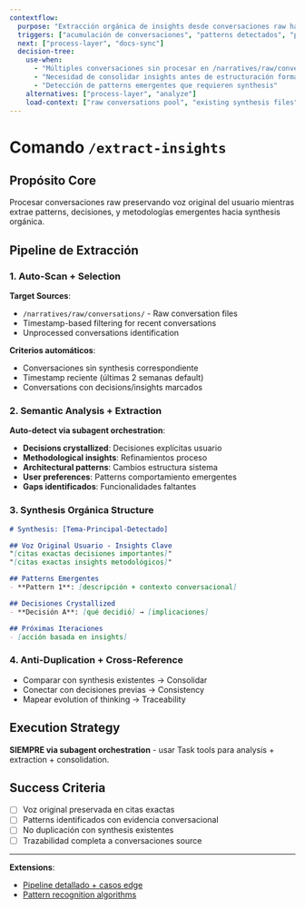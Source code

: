 ```yaml
---
contextflow:
  purpose: "Extracción orgánica de insights desde conversaciones raw hacia synthesis"
  triggers: ["acumulación de conversaciones", "patterns detectados", "processing layer requerido"]
  next: ["process-layer", "docs-sync"]
  decision-tree:
    use-when: 
      - "Múltiples conversaciones sin procesar en /narratives/raw/conversations/"
      - "Necesidad de consolidar insights antes de estructuración formal"
      - "Detección de patterns emergentes que requieren synthesis"
    alternatives: ["process-layer", "analyze"]
    load-context: ["raw conversations pool", "existing synthesis files"]
---
```


# Comando `/extract-insights`

## Propósito Core
Procesar conversaciones raw preservando voz original del usuario mientras extrae patterns, decisiones, y metodologías emergentes hacia synthesis orgánica.

## Pipeline de Extracción

### 1. Auto-Scan + Selection
**Target Sources**: 
- `/narratives/raw/conversations/` - Raw conversation files
- Timestamp-based filtering for recent conversations
- Unprocessed conversations identification

**Criterios automáticos**:
- Conversaciones sin synthesis correspondiente
- Timestamp reciente (últimas 2 semanas default)
- Conversations con decisions/insights marcados

### 2. Semantic Analysis + Extraction
**Auto-detect via subagent orchestration**:
- **Decisions crystallized**: Decisiones explícitas usuario
- **Methodological insights**: Refinamientos proceso  
- **Architectural patterns**: Cambios estructura sistema
- **User preferences**: Patterns comportamiento emergentes
- **Gaps identificados**: Funcionalidades faltantes

### 3. Synthesis Orgánica Structure
```markdown
# Synthesis: [Tema-Principal-Detectado]

## Voz Original Usuario - Insights Clave
"[citas exactas decisiones importantes]"
"[citas exactas insights metodológicos]"

## Patterns Emergentes
- **Pattern 1**: [descripción + contexto conversacional]

## Decisiones Crystallized  
- **Decisión A**: [qué decidió] → [implicaciones]

## Próximas Iteraciones
- [acción basada en insights]
```

### 4. Anti-Duplication + Cross-Reference
- Comparar con synthesis existentes → Consolidar
- Conectar con decisiones previas → Consistency
- Mapear evolution of thinking → Traceability

## Execution Strategy
**SIEMPRE via subagent orchestration** - usar Task tools para analysis + extraction + consolidation.

## Success Criteria
- [ ] Voz original preservada en citas exactas
- [ ] Patterns identificados con evidencia conversacional
- [ ] No duplicación con synthesis existentes
- [ ] Trazabilidad completa a conversaciones source

---

**Extensions**:
- [Pipeline detallado + casos edge](./extensions/extract-insights-details.md)
- [Pattern recognition algorithms](./extensions/extract-insights-patterns.md)